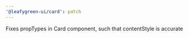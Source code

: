 ```yaml
---
'@leafygreen-ui/card': patch
---
```


Fixes propTypes in Card component, such that contentStyle is accurate
